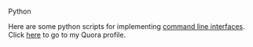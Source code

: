 Python

Here are some python scripts for implementing [command line interfaces](https://realpython.com/command-line-interfaces-python-argparse/). 
Click [here](quora.com/profile/Ashish-Kulkarni-100) to go to my Quora profile. 
